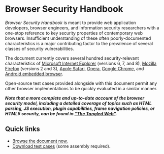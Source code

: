 # Browser Security Handbook #

_Browser Security Handbook_ is meant to provide web application developers, browser engineers, and information security researchers with a one-stop reference to key security properties of contemporary web browsers. Insufficient understanding of these often poorly-documented characteristics is a major contributing factor to the prevalence of several classes of security vulnerabilities.

The document currently covers several hundred security-relevant characteristics of [Microsoft Internet Explorer](http://www.microsoft.com/windows/products/winfamily/ie/default.mspx) (versions 6, 7, and 8), [Mozilla Firefox](http://www.mozilla.com/firefox/) (versions 2 and 3), [Apple Safari](http://www.apple.com/safari/), [Opera](http://www.opera.com/), [Google Chrome](http://www.google.com/chrome), and [Android embedded browser](http://www.android.com/).

Open-source test cases provided alongside with this document permit any other browser implementations to be quickly evaluated in a similar manner.

_**Note that a more complete and up-to-date account of the browser security model, including a detailed coverage of topics such as HTML parsing, JS execution, plugin capabilities, frame navigation policies, or HTML5 security, can be found in ["The Tangled Web"](http://lcamtuf.coredump.cx/tangled/).**_

## Quick links ##

  * [Browse the document now](http://code.google.com/p/browsersec/wiki/Main),
  * [Download test cases](http://browsersec.googlecode.com/files/browser_tests-1.03.tar.gz) (some assembly required).